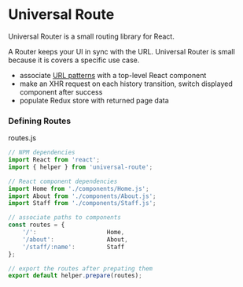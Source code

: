 Universal Route
===============
Universal Router is a small routing library for React.

A Router keeps your UI in sync with the URL. Universal Router is small because it is covers a specific use case.

- associate [URL patterns](https://github.com/pillarjs/path-to-regexp) with a top-level React component
- make an XHR request on each history transition, switch displayed component after success
- populate Redux store with returned page data

### Defining Routes
routes.js
```javascript
// NPM dependencies
import React from 'react';
import { helper } from 'universal-route';

// React component dependencies
import Home from './components/Home.js';
import About from './components/About.js';
import Staff from './components/Staff.js';

// associate paths to components
const routes = {
    '/':                    Home,
    '/about':               About,
    '/staff/:name':         Staff
};

// export the routes after prepating them
export default helper.prepare(routes);
```
